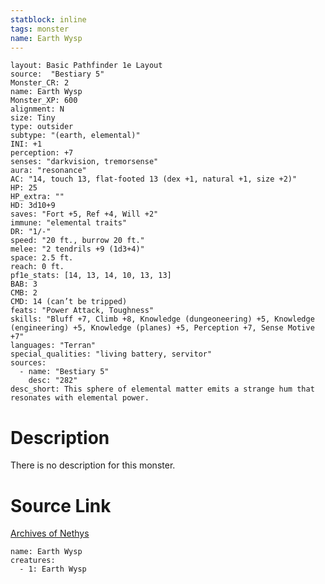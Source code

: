 ```yaml
---
statblock: inline
tags: monster
name: Earth Wysp
---
```

```statblock
layout: Basic Pathfinder 1e Layout
source:  "Bestiary 5"
Monster_CR: 2
name: Earth Wysp
Monster_XP: 600
alignment: N
size: Tiny
type: outsider
subtype: "(earth, elemental)"
INI: +1
perception: +7
senses: "darkvision, tremorsense"
aura: "resonance"
AC: "14, touch 13, flat-footed 13 (dex +1, natural +1, size +2)"
HP: 25
HP_extra: ""
HD: 3d10+9
saves: "Fort +5, Ref +4, Will +2"
immune: "elemental traits"
DR: "1/-"
speed: "20 ft., burrow 20 ft."
melee: "2 tendrils +9 (1d3+4)"
space: 2.5 ft.
reach: 0 ft.
pf1e_stats: [14, 13, 14, 10, 13, 13]
BAB: 3
CMB: 2
CMD: 14 (can’t be tripped)
feats: "Power Attack, Toughness"
skills: "Bluff +7, Climb +8, Knowledge (dungeoneering) +5, Knowledge (engineering) +5, Knowledge (planes) +5, Perception +7, Sense Motive +7"
languages: "Terran"
special_qualities: "living battery, servitor"
sources:
  - name: "Bestiary 5"
    desc: "282"
desc_short: This sphere of elemental matter emits a strange hum that resonates with elemental power.
```
# Description
There is no description for this monster.
# Source Link
[Archives of Nethys](https://aonprd.com/MonsterDisplay.aspx?ItemName=Earth%20Wysp)
```encounter-table
name: Earth Wysp
creatures:
  - 1: Earth Wysp
```
